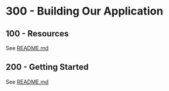 # 300 - Building Our Application

## 100 - Resources

See [README.md](./100/README.md)

## 200 - Getting Started

See [README.md](./200/README.md)
